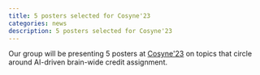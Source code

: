 ```yaml
---
title: 5 posters selected for Cosyne'23
categories: news
description: 5 posters selected for Cosyne'23
---
```


Our group will be presenting 5 posters at [Cosyne'23](http://www.cosyne.org/) on topics that circle around AI-driven brain-wide credit assignment. 